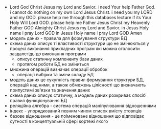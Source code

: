 - Lord God Christ Jesus my Lord and Savior. i need Your help Father God. i cannot do nothing on my own Lord Jesus Christ. i need you my LORD and my GOD. please help me through this databases lecture if its Your Holy Will Lord GOD. please help me Father Jesus Christ my Heavenly Father GOD Almighty Christ Jesus my Lord and Savior. in Jesus Holy name i pray Lord GOD in Jesus Holy name i pray Lord GOD Amen
- модель даних - правила для формування структури БД
- схема даних описує ті властивості структури що не змінюються у процесі виконання прикладних програм які можна оголосити заздалегідь до виконання програми
	- описує статичну компоненту бази даних
	- протягом роботи БД не зміниться
- множина операцій визначає операції обробок
	- операції вибірки та зміни складу БД
- модель даних це сукупність правил формування структури БД, операцій над ними, а також обмежень цілісності що визначають припустимі зв'язки та значення даних
- схема даних описує статичну, а модель даних розкриває спосіб правил функціонування БД
- реляційна алгебра - система операцій маніпулювання відношеннями
- індекс - упорядкований певним чином список вмісту стовпців
- базове відношення - це поіменоване відношення що відповідає сутності в концептуальній сфері кортежі якого 